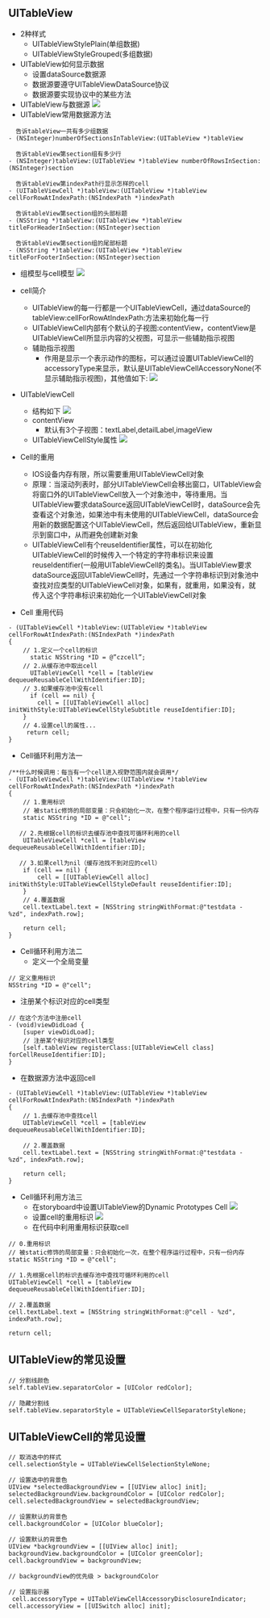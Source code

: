 ## UITableView
- 2种样式
  - UITableViewStylePlain(单组数据)
  - UITableViewStyleGrouped(多组数据)
- UITableView如何显示数据
    - 设置dataSource数据源
    - 数据源要遵守UITableViewDataSource协议
    - 数据源要实现协议中的某些方法
- UITableView与数据源
  ![](image/UI基础013.png)
- UITableView常用数据源方法
```objc
  告诉tableView一共有多少组数据
- (NSInteger)numberOfSectionsInTableView:(UITableView *)tableView

  告诉tableView第section组有多少行
- (NSInteger)tableView:(UITableView *)tableView numberOfRowsInSection:(NSInteger)section

  告诉tableView第indexPath行显示怎样的cell
- (UITableViewCell *)tableView:(UITableView *)tableView cellForRowAtIndexPath:(NSIndexPath *)indexPath

  告诉tableView第section组的头部标题
- (NSString *)tableView:(UITableView *)tableView titleForHeaderInSection:(NSInteger)section

  告诉tableView第section组的尾部标题
- (NSString *)tableView:(UITableView *)tableView titleForFooterInSection:(NSInteger)section
```
- 组模型与cell模型
![](image/UI基础014.png)
- cell简介
     - UITableView的每一行都是一个UITableViewCell，通过dataSource的tableView:cellForRowAtIndexPath:方法来初始化每一行
     - UITableViewCell内部有个默认的子视图:contentView，contentView是UITableViewCell所显示内容的父视图，可显示一些辅助指示视图
     - 辅助指示视图
         - 作用是显示一个表示动作的图标，可以通过设置UITableViewCell的accessoryType来显示，默认是UITableViewCellAccessoryNone(不显示辅助指示视图)，其他值如下:
  ![](image/UI基础015.png)
- UITableViewCell
  - 结构如下
![](image/UI基础016.png)
  - contentView
    - 默认有3个子视图：textLabel,detailLabel,imageView
  - UITableViewCellStyle属性
  ![](image/UI基础017.png)
- Cell的重用
  - IOS设备内存有限，所以需要重用UITableViewCell对象
  - 原理：当滚动列表时，部分UITableViewCell会移出窗口，UITableView会将窗口外的UITableViewCell放入一个对象池中，等待重用。当UITableView要求dataSource返回UITableViewCell时，dataSource会先查看这个对象池，如果池中有未使用的UITableViewCell，dataSource会用新的数据配置这个UITableViewCell，然后返回给UITableView，重新显示到窗口中，从而避免创建新对象
  - UITableViewCell有个reuseIdentifier属性，可以在初始化UITableViewCell的时候传入一个特定的字符串标识来设置reuseIdentifier(一般用UITableViewCell的类名)。当UITableView要求dataSource返回UITableViewCell时，先通过一个字符串标识到对象池中查找对应类型的UITableViewCell对象，如果有，就重用，如果没有，就传入这个字符串标识来初始化一个UITableViewCell对象

- Cell 重用代码
```objc
- (UITableViewCell *)tableView:(UITableView *)tableView cellForRowAtIndexPath:(NSIndexPath *)indexPath
{
    // 1.定义一个cell的标识
      static NSString *ID = @”czcell”;
    // 2.从缓存池中取出cell
      UITableViewCell *cell = [tableView dequeueReusableCellWithIdentifier:ID];
    // 3.如果缓存池中没有cell
      if (cell == nil) {
        cell = [[UITableViewCell alloc] initWithStyle:UITableViewCellStyleSubtitle reuseIdentifier:ID];
    }
    // 4.设置cell的属性...
     return cell;
}
```
- Cell循环利用方法一
```objc
/**什么时候调用：每当有一个cell进入视野范围内就会调用*/
- (UITableViewCell *)tableView:(UITableView *)tableView cellForRowAtIndexPath:(NSIndexPath *)indexPath
{
    // 1.重用标识
    // 被static修饰的局部变量：只会初始化一次，在整个程序运行过程中，只有一份内存
    static NSString *ID = @"cell";

   // 2.先根据cell的标识去缓存池中查找可循环利用的cell
    UITableViewCell *cell = [tableView dequeueReusableCellWithIdentifier:ID];

   // 3.如果cell为nil（缓存池找不到对应的cell）
    if (cell == nil) {
        cell = [[UITableViewCell alloc] initWithStyle:UITableViewCellStyleDefault reuseIdentifier:ID];
    }
    // 4.覆盖数据
    cell.textLabel.text = [NSString stringWithFormat:@"testdata - %zd", indexPath.row];

    return cell;
}
```
- Cell循环利用方法二
   - 定义一个全局变量
```objc
// 定义重用标识
NSString *ID = @"cell";
```
   - 注册某个标识对应的cell类型
```objc
// 在这个方法中注册cell
- (void)viewDidLoad {
    [super viewDidLoad];
    // 注册某个标识对应的cell类型
    [self.tableView registerClass:[UITableViewCell class] forCellReuseIdentifier:ID];
}
```
   - 在数据源方法中返回cell
```objc
- (UITableViewCell *)tableView:(UITableView *)tableView cellForRowAtIndexPath:(NSIndexPath *)indexPath
{
    // 1.去缓存池中查找cell
    UITableViewCell *cell = [tableView dequeueReusableCellWithIdentifier:ID];

    // 2.覆盖数据
    cell.textLabel.text = [NSString stringWithFormat:@"testdata - %zd", indexPath.row];

    return cell;
}
```

- Cell循环利用方法三
     - 在storyboard中设置UITableView的Dynamic Prototypes Cell
![](image/UI基础018.png)
     - 设置cell的重用标识
![](image/UI基础019.png)
     - 在代码中利用重用标识获取cell
```objc
// 0.重用标识
// 被static修饰的局部变量：只会初始化一次，在整个程序运行过程中，只有一份内存
static NSString *ID = @"cell";

// 1.先根据cell的标识去缓存池中查找可循环利用的cell
UITableViewCell *cell = [tableView dequeueReusableCellWithIdentifier:ID];

// 2.覆盖数据
cell.textLabel.text = [NSString stringWithFormat:@"cell - %zd", indexPath.row];

return cell;
```
## UITableView的常见设置
```objc
// 分割线颜色
self.tableView.separatorColor = [UIColor redColor];

// 隐藏分割线
self.tableView.separatorStyle = UITableViewCellSeparatorStyleNone;
```
## UITableViewCell的常见设置
```objc
// 取消选中的样式
cell.selectionStyle = UITableViewCellSelectionStyleNone;

// 设置选中的背景色
UIView *selectedBackgroundView = [[UIView alloc] init];
selectedBackgroundView.backgroundColor = [UIColor redColor];
cell.selectedBackgroundView = selectedBackgroundView;

// 设置默认的背景色
cell.backgroundColor = [UIColor blueColor];

// 设置默认的背景色
UIView *backgroundView = [[UIView alloc] init];
backgroundView.backgroundColor = [UIColor greenColor];
cell.backgroundView = backgroundView;

// backgroundView的优先级 > backgroundColor

// 设置指示器
 cell.accessoryType = UITableViewCellAccessoryDisclosureIndicator;
cell.accessoryView = [[UISwitch alloc] init];
```





